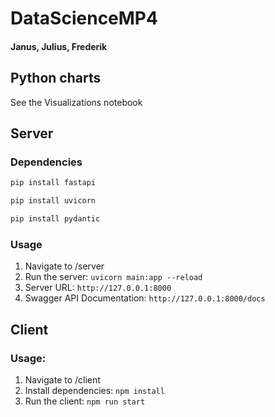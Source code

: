 # DataScienceMP4
<h4>Janus, Julius, Frederik </h4>

## Python charts
See the Visualizations notebook

## Server

### Dependencies
```sh
pip install fastapi
```

```sh
pip install uvicorn
```

```sh
pip install pydantic
```

### Usage
1. Navigate to /server
2. Run the server: `uvicorn main:app --reload`
3. Server URL: `http://127.0.0.1:8000`
4. Swagger API Documentation: `http://127.0.0.1:8000/docs`


## Client

### Usage:
1. Navigate to /client
2. Install dependencies: `npm install`
3. Run the client: `npm run start`
